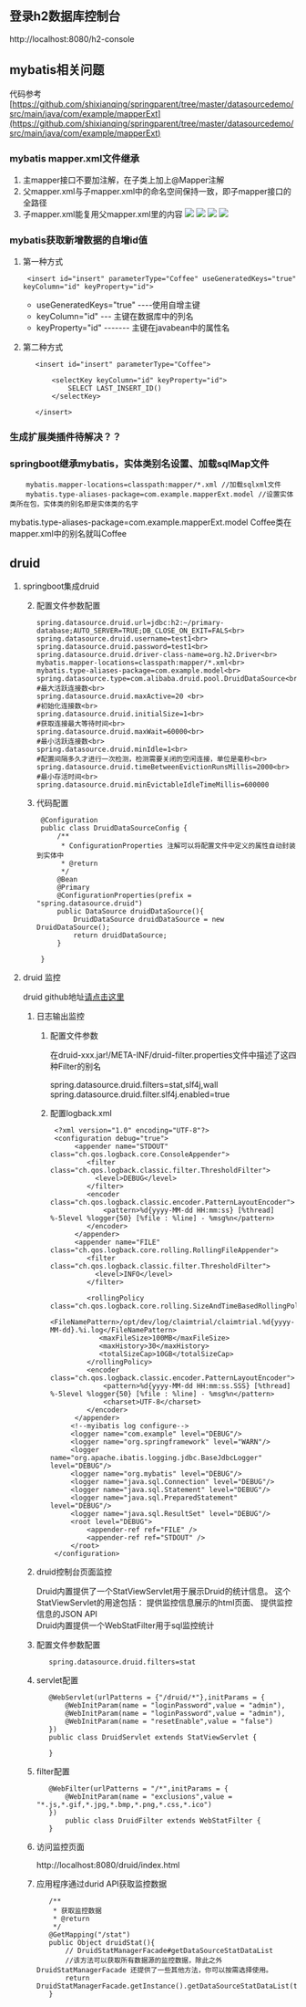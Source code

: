 ## 登录h2数据库控制台
http://localhost:8080/h2-console

## mybatis相关问题
代码参考
[https://github.com/shixianqing/springparent/tree/master/datasourcedemo/src/main/java/com/example/mapperExt](https://github.com/shixianqing/springparent/tree/master/datasourcedemo/src/main/java/com/example/mapperExt)
### mybatis mapper.xml文件继承

1. 主mapper接口不要加注解，在子类上加上@Mapper注解
2. 父mapper.xml与子mapper.xml中的命名空间保持一致，即子mapper接口的全路径
3. 子mapper.xml能复用父mapper.xml里的内容
![](https://i.imgur.com/MsnSnhi.png)
![](https://i.imgur.com/N35Ntc3.png)
![](https://i.imgur.com/dbhNZBD.png)
![](https://i.imgur.com/UL6ahNm.png)

### mybatis获取新增数据的自增id值
1. 第一种方式
    
	    
	    <insert id="insert" parameterType="Coffee" useGeneratedKeys="true" keyColumn="id" keyProperty="id">
	   
	

	- useGeneratedKeys="true" ----使用自增主键
	- keyColumn="id" --- 主键在数据库中的列名
	- keyProperty="id" ------- 主键在javabean中的属性名


	
2. 第二种方式

		  <insert id="insert" parameterType="Coffee">
		  
		      <selectKey keyColumn="id" keyProperty="id">
		          SELECT LAST_INSERT_ID()
		      </selectKey>
       
    	  </insert>
    	  
### 生成扩展类插件待解决？？

### springboot继承mybatis，实体类别名设置、加载sqlMap文件

        mybatis.mapper-locations=classpath:mapper/*.xml //加载sqlxml文件
        mybatis.type-aliases-package=com.example.mapperExt.model //设置实体类所在包，实体类的别名即是实体类的名字
        
  mybatis.type-aliases-package=com.example.mapperExt.model    Coffee类在mapper.xml中的别名就叫Coffee

## druid

1. springboot集成druid

    2. 配置文件参数配置
    
		   spring.datasource.druid.url=jdbc:h2:~/primary-database;AUTO_SERVER=TRUE;DB_CLOSE_ON_EXIT=FALS<br>
		   spring.datasource.druid.username=test1<br>
		   spring.datasource.druid.password=test1<br>
		   spring.datasource.druid.driver-class-name=org.h2.Driver<br>
		   mybatis.mapper-locations=classpath:mapper/*.xml<br>
		   mybatis.type-aliases-package=com.example.model<br>
		   spring.datasource.type=com.alibaba.druid.pool.DruidDataSource<br>
		   #最大活跃连接数<br>
		   spring.datasource.druid.maxActive=20 <br>
		   #初始化连接数<br>
		   spring.datasource.druid.initialSize=1<br>
		   #获取连接最大等待时间<br>
		   spring.datasource.druid.maxWait=60000<br>
		   #最小活跃连接数<br>
		   spring.datasource.druid.minIdle=1<br>
		   #配置间隔多久才进行一次检测，检测需要关闭的空闲连接，单位是毫秒<br>
		   spring.datasource.druid.timeBetweenEvictionRunsMillis=2000<br> 
		   #最小存活时间<br>
		   spring.datasource.druid.minEvictableIdleTimeMillis=600000 
	   
    2. 代码配置
          
            @Configuration
            public class DruidDataSourceConfig {
                /**
                 * ConfigurationProperties 注解可以将配置文件中定义的属性自动封装到实体中
                 * @return
                 */
                @Bean
                @Primary
                @ConfigurationProperties(prefix = "spring.datasource.druid")
                public DataSource druidDataSource(){
                    DruidDataSource druidDataSource = new DruidDataSource();
                    return druidDataSource;
                }
            
            }
2. druid 监控
	
	druid github地址<a href='https://github.com/alibaba/druid' target='_blank'>请点击这里</a>


     1. 日志输出监控
     
        1. 配置文件参数
        
            在druid-xxx.jar!/META-INF/druid-filter.properties文件中描述了这四种Filter的别名

            spring.datasource.druid.filters=stat,slf4j,wall
            spring.datasource.druid.filter.slf4j.enabled=true
	    
	 	

		2. 配置logback.xml
		


		        <?xml version="1.0" encoding="UTF-8"?>
		        <configuration debug="true">
		             <appender name="STDOUT" class="ch.qos.logback.core.ConsoleAppender">
		                <filter class="ch.qos.logback.classic.filter.ThresholdFilter">   
		                  <level>DEBUG</level>
		                </filter>       
		                <encoder class="ch.qos.logback.classic.encoder.PatternLayoutEncoder"> 
		                    <pattern>%d{yyyy-MM-dd HH:mm:ss} [%thread] %-5level %logger{50} [%file : %line] - %msg%n</pattern>   
		                </encoder> 
		             </appender>
		             <appender name="FILE"  class="ch.qos.logback.core.rolling.RollingFileAppender"> 
		                <filter class="ch.qos.logback.classic.filter.ThresholdFilter">   
		                  <level>INFO</level>
		                </filter>    
		                    
		                <rollingPolicy class="ch.qos.logback.core.rolling.SizeAndTimeBasedRollingPolicy">
		                   <FileNamePattern>/opt/dev/log/claimtrial/claimtrial.%d{yyyy-MM-dd}.%i.log</FileNamePattern>
		                   <maxFileSize>100MB</maxFileSize>    
		                   <maxHistory>30</maxHistory>
		                   <totalSizeCap>10GB</totalSizeCap>
		                </rollingPolicy>
		                <encoder class="ch.qos.logback.classic.encoder.PatternLayoutEncoder"> 
		                    <pattern>%d{yyyy-MM-dd HH:mm:ss.SSS} [%thread] %-5level %logger{50} [%file : %line] - %msg%n</pattern> 
		                    <charset>UTF-8</charset>              
		                </encoder> 
		             </appender> 
		            <!--myibatis log configure--> 
		            <logger name="com.example" level="DEBUG"/>
		            <logger name="org.springframework" level="WARN"/>
		            <logger name="org.apache.ibatis.logging.jdbc.BaseJdbcLogger" level="DEBUG"/>
		            <logger name="org.mybatis" level="DEBUG"/>
		            <logger name="java.sql.Connection" level="DEBUG"/>
		            <logger name="java.sql.Statement" level="DEBUG"/>
		            <logger name="java.sql.PreparedStatement" level="DEBUG"/>
		            <logger name="java.sql.ResultSet" level="DEBUG"/>
		            <root level="DEBUG">
		                <appender-ref ref="FILE" />
		                <appender-ref ref="STDOUT" />
		            </root> 
		        </configuration>

       
    2. druid控制台页面监控     
      
       	Druid内置提供了一个StatViewServlet用于展示Druid的统计信息。 这个StatViewServlet的用途包括： 提供监控信息展示的html页面、 提供监控信息的JSON API<br>
    	Druid内置提供一个WebStatFilter用于sql监控统计
    
      1. 配置文件参数配置
	
                spring.datasource.druid.filters=stat

      2. servlet配置
      
                @WebServlet(urlPatterns = {"/druid/*"},initParams = {
	                @WebInitParam(name = "loginPassword",value = "admin"),
	                @WebInitParam(name = "loginPassword",value = "admin"),
	                @WebInitParam(name = "resetEnable",value = "false")
                })
                public class DruidServlet extends StatViewServlet {
                
                }

      3. filter配置
      
                @WebFilter(urlPatterns = "/*",initParams = {
                	@WebInitParam(name = "exclusions",value = "*.js,*.gif,*.jpg,*.bmp,*.png,*.css,*.ico")
                })
                	public class DruidFilter extends WebStatFilter {
                }
          
          
 
      4. 访问监控页面
	
            http://localhost:8080/druid/index.html
            
            
      5. 应用程序通过durid API获取监控数据

				/**
			     * 获取监控数据
			     * @return
			     */
			    @GetMapping("/stat")
			    public Object druidStat(){
			        // DruidStatManagerFacade#getDataSourceStatDataList 
			        //该方法可以获取所有数据源的监控数据，除此之外 DruidStatManagerFacade 还提供了一些其他方法，你可以按需选择使用。
			        return DruidStatManagerFacade.getInstance().getDataSourceStatDataList(true);
			    }
     
